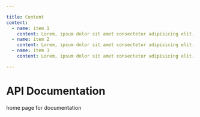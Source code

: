 ```yaml
---

title: Content
content:
  - name: item 1
    content: Lorem, ipsum dolor sit amet consectetur adipisicing elit. Veniam fugiat unde perspiciatis odit consectetur fuga, vero neque necessitatibus maiores reprehenderit!
  - name: item 2
    content: Lorem, ipsum dolor sit amet consectetur adipisicing elit. Veniam fugiat unde perspiciatis odit consectetur fuga, vero neque necessitatibus maiores reprehenderit!
  - name: item 3
    content: Lorem, ipsum dolor sit amet consectetur adipisicing elit. Veniam fugiat unde perspiciatis odit consectetur fuga, vero neque necessitatibus maiores reprehenderit!

---
```




# API Documentation
home page for documentation



